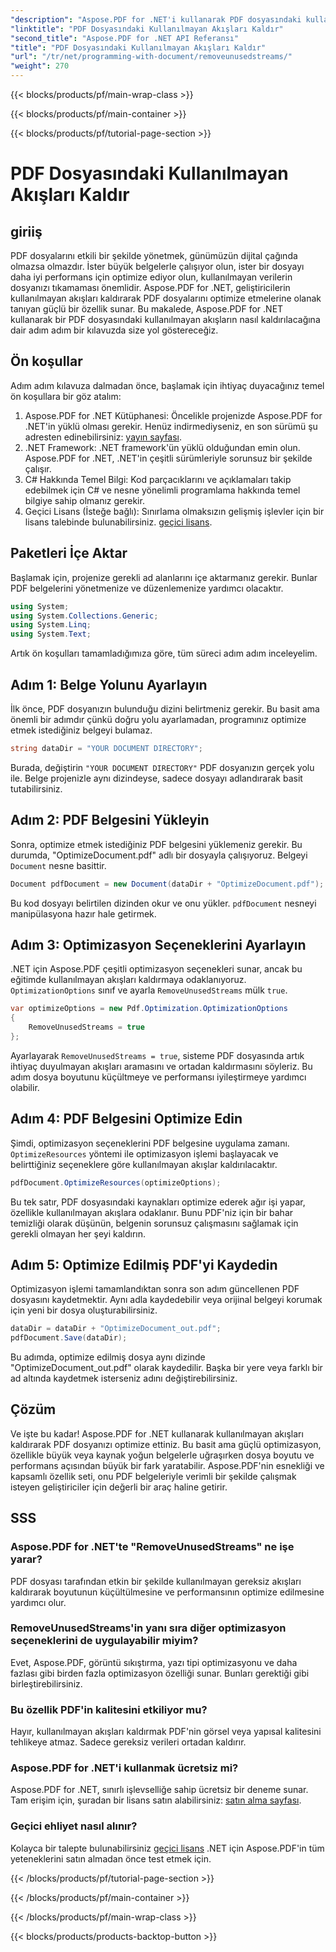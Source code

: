 ```yaml
---
"description": "Aspose.PDF for .NET'i kullanarak PDF dosyasındaki kullanılmayan akışları nasıl kaldıracağınızı ve dosya boyutunu ve performansını nasıl iyileştireceğinizi öğrenin."
"linktitle": "PDF Dosyasındaki Kullanılmayan Akışları Kaldır"
"second_title": "Aspose.PDF for .NET API Referansı"
"title": "PDF Dosyasındaki Kullanılmayan Akışları Kaldır"
"url": "/tr/net/programming-with-document/removeunusedstreams/"
"weight": 270
---
```


{{< blocks/products/pf/main-wrap-class >}}

{{< blocks/products/pf/main-container >}}

{{< blocks/products/pf/tutorial-page-section >}}

# PDF Dosyasındaki Kullanılmayan Akışları Kaldır

## giriiş

PDF dosyalarını etkili bir şekilde yönetmek, günümüzün dijital çağında olmazsa olmazdır. İster büyük belgelerle çalışıyor olun, ister bir dosyayı daha iyi performans için optimize ediyor olun, kullanılmayan verilerin dosyanızı tıkamaması önemlidir. Aspose.PDF for .NET, geliştiricilerin kullanılmayan akışları kaldırarak PDF dosyalarını optimize etmelerine olanak tanıyan güçlü bir özellik sunar. Bu makalede, Aspose.PDF for .NET kullanarak bir PDF dosyasındaki kullanılmayan akışların nasıl kaldırılacağına dair adım adım bir kılavuzda size yol göstereceğiz.

## Ön koşullar

Adım adım kılavuza dalmadan önce, başlamak için ihtiyaç duyacağınız temel ön koşullara bir göz atalım:

1. Aspose.PDF for .NET Kütüphanesi: Öncelikle projenizde Aspose.PDF for .NET'in yüklü olması gerekir. Henüz indirmediyseniz, en son sürümü şu adresten edinebilirsiniz: [yayın sayfası](https://releases.aspose.com/pdf/net/).
2. .NET Framework: .NET framework'ün yüklü olduğundan emin olun. Aspose.PDF for .NET, .NET'in çeşitli sürümleriyle sorunsuz bir şekilde çalışır.
3. C# Hakkında Temel Bilgi: Kod parçacıklarını ve açıklamaları takip edebilmek için C# ve nesne yönelimli programlama hakkında temel bilgiye sahip olmanız gerekir.
4. Geçici Lisans (İsteğe bağlı): Sınırlama olmaksızın gelişmiş işlevler için bir lisans talebinde bulunabilirsiniz. [geçici lisans](https://purchase.aspose.com/temporary-license/).


## Paketleri İçe Aktar

Başlamak için, projenize gerekli ad alanlarını içe aktarmanız gerekir. Bunlar PDF belgelerini yönetmenize ve düzenlemenize yardımcı olacaktır.

```csharp
using System;
using System.Collections.Generic;
using System.Linq;
using System.Text;
```

Artık ön koşulları tamamladığımıza göre, tüm süreci adım adım inceleyelim.

## Adım 1: Belge Yolunu Ayarlayın

İlk önce, PDF dosyanızın bulunduğu dizini belirtmeniz gerekir. Bu basit ama önemli bir adımdır çünkü doğru yolu ayarlamadan, programınız optimize etmek istediğiniz belgeyi bulamaz.

```csharp
string dataDir = "YOUR DOCUMENT DIRECTORY";
```

Burada, değiştirin `"YOUR DOCUMENT DIRECTORY"` PDF dosyanızın gerçek yolu ile. Belge projenizle aynı dizindeyse, sadece dosyayı adlandırarak basit tutabilirsiniz.

## Adım 2: PDF Belgesini Yükleyin

Sonra, optimize etmek istediğiniz PDF belgesini yüklemeniz gerekir. Bu durumda, "OptimizeDocument.pdf" adlı bir dosyayla çalışıyoruz. Belgeyi `Document` nesne basittir.

```csharp
Document pdfDocument = new Document(dataDir + "OptimizeDocument.pdf");
```

Bu kod dosyayı belirtilen dizinden okur ve onu yükler. `pdfDocument` nesneyi manipülasyona hazır hale getirmek.

## Adım 3: Optimizasyon Seçeneklerini Ayarlayın

.NET için Aspose.PDF çeşitli optimizasyon seçenekleri sunar, ancak bu eğitimde kullanılmayan akışları kaldırmaya odaklanıyoruz. `OptimizationOptions` sınıf ve ayarla `RemoveUnusedStreams` mülk `true`.

```csharp
var optimizeOptions = new Pdf.Optimization.OptimizationOptions
{
    RemoveUnusedStreams = true
};
```

Ayarlayarak `RemoveUnusedStreams = true`, sisteme PDF dosyasında artık ihtiyaç duyulmayan akışları aramasını ve ortadan kaldırmasını söyleriz. Bu adım dosya boyutunu küçültmeye ve performansı iyileştirmeye yardımcı olabilir.

## Adım 4: PDF Belgesini Optimize Edin

Şimdi, optimizasyon seçeneklerini PDF belgesine uygulama zamanı. `OptimizeResources` yöntemi ile optimizasyon işlemi başlayacak ve belirttiğiniz seçeneklere göre kullanılmayan akışlar kaldırılacaktır.

```csharp
pdfDocument.OptimizeResources(optimizeOptions);
```

Bu tek satır, PDF dosyasındaki kaynakları optimize ederek ağır işi yapar, özellikle kullanılmayan akışlara odaklanır. Bunu PDF'niz için bir bahar temizliği olarak düşünün, belgenin sorunsuz çalışmasını sağlamak için gerekli olmayan her şeyi kaldırın.

## Adım 5: Optimize Edilmiş PDF'yi Kaydedin

Optimizasyon işlemi tamamlandıktan sonra son adım güncellenen PDF dosyasını kaydetmektir. Aynı adla kaydedebilir veya orijinal belgeyi korumak için yeni bir dosya oluşturabilirsiniz.

```csharp
dataDir = dataDir + "OptimizeDocument_out.pdf";
pdfDocument.Save(dataDir);
```

Bu adımda, optimize edilmiş dosya aynı dizinde "OptimizeDocument_out.pdf" olarak kaydedilir. Başka bir yere veya farklı bir ad altında kaydetmek isterseniz adını değiştirebilirsiniz.

## Çözüm

Ve işte bu kadar! Aspose.PDF for .NET kullanarak kullanılmayan akışları kaldırarak PDF dosyanızı optimize ettiniz. Bu basit ama güçlü optimizasyon, özellikle büyük veya kaynak yoğun belgelerle uğraşırken dosya boyutu ve performans açısından büyük bir fark yaratabilir. Aspose.PDF'nin esnekliği ve kapsamlı özellik seti, onu PDF belgeleriyle verimli bir şekilde çalışmak isteyen geliştiriciler için değerli bir araç haline getirir.

## SSS

### Aspose.PDF for .NET'te "RemoveUnusedStreams" ne işe yarar?
PDF dosyası tarafından etkin bir şekilde kullanılmayan gereksiz akışları kaldırarak boyutunun küçültülmesine ve performansının optimize edilmesine yardımcı olur.

### RemoveUnusedStreams'in yanı sıra diğer optimizasyon seçeneklerini de uygulayabilir miyim?
Evet, Aspose.PDF, görüntü sıkıştırma, yazı tipi optimizasyonu ve daha fazlası gibi birden fazla optimizasyon özelliği sunar. Bunları gerektiği gibi birleştirebilirsiniz.

### Bu özellik PDF'in kalitesini etkiliyor mu?
Hayır, kullanılmayan akışları kaldırmak PDF'nin görsel veya yapısal kalitesini tehlikeye atmaz. Sadece gereksiz verileri ortadan kaldırır.

### Aspose.PDF for .NET'i kullanmak ücretsiz mi?
Aspose.PDF for .NET, sınırlı işlevselliğe sahip ücretsiz bir deneme sunar. Tam erişim için, şuradan bir lisans satın alabilirsiniz: [satın alma sayfası](https://purchase.aspose.com/buy).

### Geçici ehliyet nasıl alınır?
Kolayca bir talepte bulunabilirsiniz [geçici lisans](https://purchase.aspose.com/temporary-license/) .NET için Aspose.PDF'in tüm yeteneklerini satın almadan önce test etmek için.

{{< /blocks/products/pf/tutorial-page-section >}}

{{< /blocks/products/pf/main-container >}}

{{< /blocks/products/pf/main-wrap-class >}}

{{< blocks/products/products-backtop-button >}}